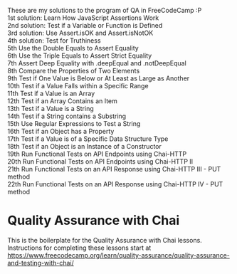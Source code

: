 These are my solutions to the program of QA in FreeCodeCamp :P   
1st solution: Learn How JavaScript Assertions Work  
2nd solution: Test if a Variable or Function is Defined  
3rd solution: Use Assert.isOK and Assert.isNotOK  
4th solution: Test for Truthiness  
5th Use the Double Equals to Assert Equality  
6th Use the Triple Equals to Assert Strict Equality  
7th Assert Deep Equality with .deepEqual and .notDeepEqual  
8th Compare the Properties of Two Elements  
9th Test if One Value is Below or At Least as Large as Another  
10th Test if a Value Falls within a Specific Range  
11th Test if a Value is an Array  
12th Test if an Array Contains an Item  
13th Test if a Value is a String  
14th Test if a String contains a Substring  
15th Use Regular Expressions to Test a String  
16th Test if an Object has a Property  
17th Test if a Value is of a Specific Data Structure Type  
18th Test if an Object is an Instance of a Constructor  
19th Run Functional Tests on API Endpoints using Chai-HTTP  
20th Run Functional Tests on API Endpoints using Chai-HTTP II  
21th Run Functional Tests on an API Response using Chai-HTTP III - PUT method  
22th Run Functional Tests on an API Response using Chai-HTTP IV - PUT method

# Quality Assurance with Chai

This is the boilerplate for the Quality Assurance with Chai lessons. Instructions for completing these lessons start at https://www.freecodecamp.org/learn/quality-assurance/quality-assurance-and-testing-with-chai/
